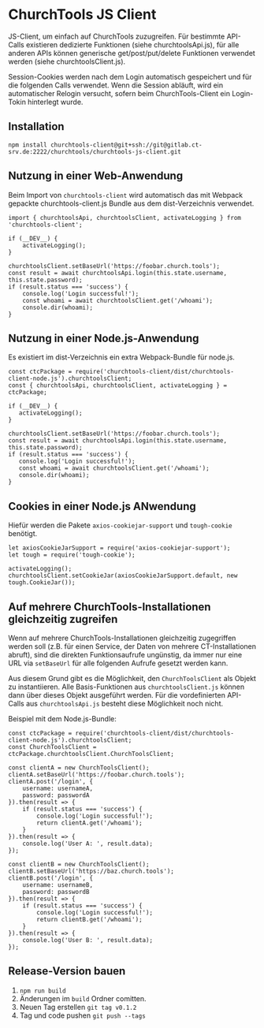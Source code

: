 # ChurchTools JS Client

JS-Client, um einfach auf ChurchTools zuzugreifen. Für bestimmte API-Calls existieren dedizierte Funktionen (siehe churchtoolsApi.js), für alle anderen APIs können generische get/post/put/delete Funktionen verwendet werden (siehe churchtoolsClient.js).

Session-Cookies werden nach dem Login automatisch gespeichert und für die folgenden Calls verwendet. Wenn die Session abläuft, wird ein automatischer Relogin versucht, sofern beim ChurchTools-Client ein Login-Tokin hinterlegt wurde.

## Installation

`npm install churchtools-client@git+ssh://git@gitlab.ct-srv.de:2222/churchtools/churchtools-js-client.git`

## Nutzung in einer Web-Anwendung

Beim Import von `churchtools-client` wird automatisch das mit Webpack gepackte churchtools-client.js Bundle aus dem dist-Verzeichnis verwendet.

```
import { churchtoolsApi, churchtoolsClient, activateLogging } from 'churchtools-client';

if (__DEV__) {
    activateLogging();
}

churchtoolsClient.setBaseUrl('https://foobar.church.tools');
const result = await churchtoolsApi.login(this.state.username, this.state.password);
if (result.status === 'success') {
    console.log('Login successful!');
    const whoami = await churchtoolsClient.get('/whoami');
    console.dir(whoami);
}
```

## Nutzung in einer Node.js-Anwendung

Es existiert im dist-Verzeichnis ein extra Webpack-Bundle für node.js.

```
const ctcPackage = require('churchtools-client/dist/churchtools-client-node.js').churchtoolsClient;
const { churchtoolsApi, churchtoolsClient, activateLogging } = ctcPackage;

if (__DEV__) {
   activateLogging();
}

churchtoolsClient.setBaseUrl('https://foobar.church.tools');
const result = await churchtoolsApi.login(this.state.username, this.state.password);
if (result.status === 'success') {
   console.log('Login successful!');
   const whoami = await churchtoolsClient.get('/whoami');
   console.dir(whoami);
}
```

## Cookies in einer Node.js ANwendung

Hiefür werden die Pakete `axios-cookiejar-support` und `tough-cookie` benötigt.

```
let axiosCookieJarSupport = require('axios-cookiejar-support');
let tough = require('tough-cookie');

activateLogging();
churchtoolsClient.setCookieJar(axiosCookieJarSupport.default, new tough.CookieJar());
```

## Auf mehrere ChurchTools-Installationen gleichzeitig zugreifen

Wenn auf mehrere ChurchTools-Installationen gleichzeitig zugegriffen werden soll (z.B. für einen Service, der Daten von mehrere CT-Installationen abruft), sind die direkten Funktionsaufrufe ungünstig, da immer nur eine URL via `setBaseUrl` für alle folgenden Aufrufe gesetzt werden kann.

Aus diesem Grund gibt es die Möglichkeit, den `ChurchToolsClient` als Objekt zu instantiieren. Alle Basis-Funktionen aus `churchtoolsClient.js` können dann über dieses Objekt ausgeführt werden. Für die vordefinierten API-Calls aus `churchtoolsApi.js` besteht diese Möglichkeit noch nicht.

Beispiel mit dem Node.js-Bundle:

```
const ctcPackage = require('churchtools-client/dist/churchtools-client-node.js').churchtoolsClient;
const ChurchToolsClient = ctcPackage.churchtoolsClient.ChurchToolsClient;

const clientA = new ChurchToolsClient();
clientA.setBaseUrl('https://foobar.church.tools');
clientA.post('/login', {
    username: usernameA,
    password: passwordA
}).then(result => {
    if (result.status === 'success') {
        console.log('Login successful!');
        return clientA.get('/whoami');
    }
}).then(result => {
    console.log('User A: ', result.data);
});

const clientB = new ChurchToolsClient();
clientB.setBaseUrl('https://baz.church.tools');
clientB.post('/login', {
    username: usernameB,
    password: passwordB
}).then(result => {
    if (result.status === 'success') {
        console.log('Login successful!');
        return clientB.get('/whoami');
    }
}).then(result => {
    console.log('User B: ', result.data);
});
```

## Release-Version bauen

1. `npm run build`
2. Änderungen im `build` Ordner comitten.
3. Neuen Tag erstellen `git tag v0.1.2`
4. Tag und code pushen `git push --tags`
